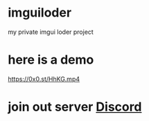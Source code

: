 # imguiloder
 my private imgui loder project
 # here is a demo 
 https://0x0.st/HhKG.mp4

# join out server [Discord](https://discord.gg/f6qSGEm8)

